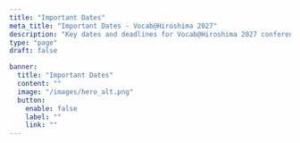 ```yaml
---
title: "Important Dates"
meta_title: "Important Dates - Vocab@Hiroshima 2027"
description: "Key dates and deadlines for Vocab@Hiroshima 2027 conference"
type: "page"
draft: false

banner:
  title: "Important Dates"
  content: ""
  image: "/images/hero_alt.png"
  button:
    enable: false
    label: ""
    link: ""
---
```


<!-- Content is now dynamically generated from data/conference.yaml -->
<!-- To update dates, edit the data/conference.yaml file -->
